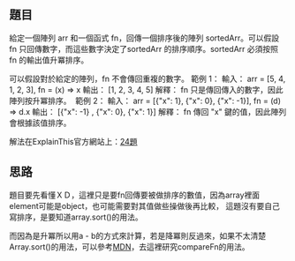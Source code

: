 ## 題目
給定一個陣列 arr 和一個函式 fn，回傳一個排序後的陣列 sortedArr。可以假設 fn 只回傳數字，而這些數字決定了sortedArr 的排序順序。sortedArr 必須按照 fn 的輸出值升冪排序。

可以假設對於給定的陣列，fn 不會傳回重複的數字。
範例 1：
輸入： arr = [5, 4, 1, 2, 3], fn = (x) => x
輸出： [1, 2, 3, 4, 5]
解釋： fn 只是傳回傳入的數字，因此陣列按升冪排序。
​
範例 2：
輸入： arr = [{"x": 1}, {"x": 0}, {"x": -1}], fn = (d) => d.x
輸出： [{"x": -1} , {"x": 0}, {"x": 1}]
解釋： fn 傳回 "x" 鍵的值，因此陣列會根據該值排序。 

解法在ExplainThis官方網站上：[24題](https://explainthisio.notion.site/50-ebf0d22c9bc848cda26bc455bebffafc)
## 思路
題目要先看懂ＸＤ，這裡只是要fn回傳要被做排序的數值，因為array裡面element可能是object，也可能需要對其值做些操做後再比較，
這題沒有要自己寫排序，是要知道array.sort()的用法。

而因為是升冪所以用a - b的方式來計算，若是降冪則反過來，如果不太清楚Array.sort()的用法，可以參考[MDN](https://developer.mozilla.org/en-US/docs/Web/JavaScript/Reference/Global_Objects/Array/sort)，去這裡研究compareFn的用法。

